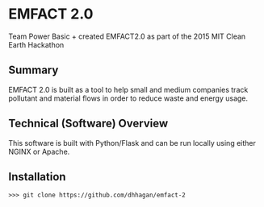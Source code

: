 # EMFACT 2.0

Team Power Basic + created EMFACT2.0 as part of the 2015 MIT Clean Earth Hackathon

## Summary

EMFACT 2.0 is built as a tool to help small and medium companies track pollutant and material flows in order to reduce waste and energy usage.

## Technical (Software) Overview

This software is built with Python/Flask and can be run locally using either NGINX or Apache.

## Installation

    >>> git clone https://github.com/dhhagan/emfact-2
    
